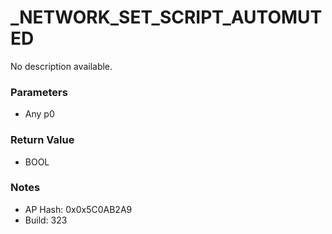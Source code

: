 # _NETWORK_SET_SCRIPT_AUTOMUTED

No description available.

### Parameters
* Any p0

### Return Value
* BOOL

### Notes
* AP Hash: 0x0x5C0AB2A9
* Build: 323

